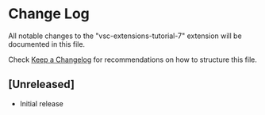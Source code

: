 # Change Log

All notable changes to the "vsc-extensions-tutorial-7" extension will be documented in this file.

Check [Keep a Changelog](http://keepachangelog.com/) for recommendations on how to structure this file.

## [Unreleased]

- Initial release